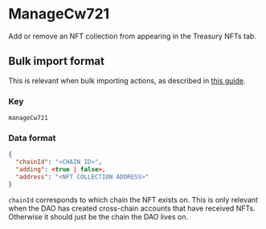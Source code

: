 # ManageCw721

Add or remove an NFT collection from appearing in the Treasury NFTs tab.

## Bulk import format

This is relevant when bulk importing actions, as described in [this
guide](https://github.com/DA0-DA0/dao-dao-ui/wiki/Bulk-importing-actions).

### Key

`manageCw721`

### Data format

```json
{
  "chainId": "<CHAIN ID>",
  "adding": <true | false>,
  "address": "<NFT COLLECTION ADDRESS>"
}
```

`chainId` corresponds to which chain the NFT exists on. This is only relevant
when the DAO has created cross-chain accounts that have received NFTs. Otherwise
it should just be the chain the DAO lives on.
